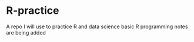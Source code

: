 # R-practice
A repo I will use to practice R and data science 
basic R programming notes are being added